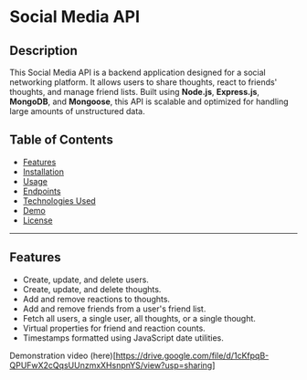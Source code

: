 # Social Media API

## Description

This Social Media API is a backend application designed for a social networking platform. It allows users to share thoughts, react to friends' thoughts, and manage friend lists. Built using **Node.js**, **Express.js**, **MongoDB**, and **Mongoose**, this API is scalable and optimized for handling large amounts of unstructured data.

## Table of Contents
- [Features](#features)
- [Installation](#installation)
- [Usage](#usage)
- [Endpoints](#endpoints)
- [Technologies Used](#technologies-used)
- [Demo](#demo)
- [License](#license)

---

## Features

- Create, update, and delete users.
- Create, update, and delete thoughts.
- Add and remove reactions to thoughts.
- Add and remove friends from a user's friend list.
- Fetch all users, a single user, all thoughts, or a single thought.
- Virtual properties for friend and reaction counts.
- Timestamps formatted using JavaScript date utilities.

Demonstration video (here)[https://drive.google.com/file/d/1cKfpqB-QPUFwX2cQqsUUnzmxXHsnpnYS/view?usp=sharing]
